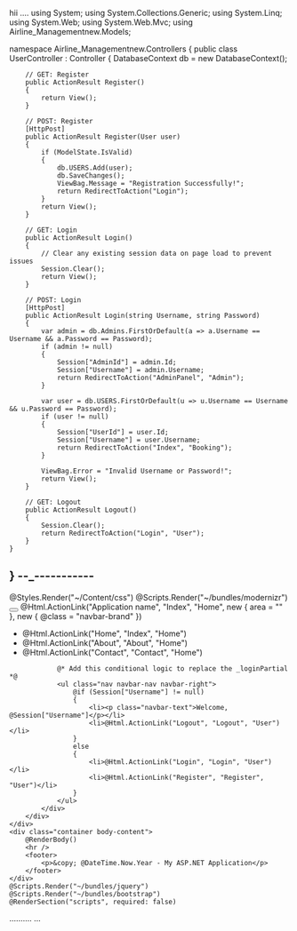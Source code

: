 hii
.... 
using System;
using System.Collections.Generic;
using System.Linq;
using System.Web;
using System.Web.Mvc;
using Airline_Managementnew.Models;

namespace Airline_Managementnew.Controllers
{
    public class UserController : Controller
    {
        DatabaseContext db = new DatabaseContext();

        // GET: Register
        public ActionResult Register()
        {
            return View();
        }

        // POST: Register
        [HttpPost]
        public ActionResult Register(User user)
        {
            if (ModelState.IsValid)
            {
                db.USERS.Add(user);
                db.SaveChanges();
                ViewBag.Message = "Registration Successfully!";
                return RedirectToAction("Login");
            }
            return View();
        }

        // GET: Login
        public ActionResult Login()
        {
            // Clear any existing session data on page load to prevent issues
            Session.Clear();
            return View();
        }

        // POST: Login
        [HttpPost]
        public ActionResult Login(string Username, string Password)
        {
            var admin = db.Admins.FirstOrDefault(a => a.Username == Username && a.Password == Password);
            if (admin != null)
            {
                Session["AdminId"] = admin.Id;
                Session["Username"] = admin.Username;
                return RedirectToAction("AdminPanel", "Admin");
            }

            var user = db.USERS.FirstOrDefault(u => u.Username == Username && u.Password == Password);
            if (user != null)
            {
                Session["UserId"] = user.Id;
                Session["Username"] = user.Username;
                return RedirectToAction("Index", "Booking");
            }

            ViewBag.Error = "Invalid Username or Password!";
            return View();
        }

        // GET: Logout
        public ActionResult Logout()
        {
            Session.Clear();
            return RedirectToAction("Login", "User");
        }
    }
}
--_-----------
-----
<!DOCTYPE html>
<html>
<head>
    <meta charset="utf-8" />
    <meta name="viewport" content="width=device-width, initial-scale=1.0">
    <title>@ViewBag.Title - My ASP.NET Application</title>
    @Styles.Render("~/Content/css")
    @Scripts.Render("~/bundles/modernizr")
</head>
<body>
    <div class="navbar navbar-inverse navbar-fixed-top">
        <div class="container">
            <div class="navbar-header">
                <button type="button" class="navbar-toggle" data-toggle="collapse" data-target=".navbar-collapse">
                    <span class="icon-bar"></span>
                    <span class="icon-bar"></span>
                    <span class="icon-bar"></span>
                </button>
                @Html.ActionLink("Application name", "Index", "Home", new { area = "" }, new { @class = "navbar-brand" })
            </div>
            <div class="navbar-collapse collapse">
                <ul class="nav navbar-nav">
                    <li>@Html.ActionLink("Home", "Index", "Home")</li>
                    <li>@Html.ActionLink("About", "About", "Home")</li>
                    <li>@Html.ActionLink("Contact", "Contact", "Home")</li>
                </ul>

                @* Add this conditional logic to replace the _loginPartial *@
                <ul class="nav navbar-nav navbar-right">
                    @if (Session["Username"] != null)
                    {
                        <li><p class="navbar-text">Welcome, @Session["Username"]</p></li>
                        <li>@Html.ActionLink("Logout", "Logout", "User")</li>
                    }
                    else
                    {
                        <li>@Html.ActionLink("Login", "Login", "User")</li>
                        <li>@Html.ActionLink("Register", "Register", "User")</li>
                    }
                </ul>
            </div>
        </div>
    </div>
    <div class="container body-content">
        @RenderBody()
        <hr />
        <footer>
            <p>&copy; @DateTime.Now.Year - My ASP.NET Application</p>
        </footer>
    </div>
    @Scripts.Render("~/bundles/jquery")
    @Scripts.Render("~/bundles/bootstrap")
    @RenderSection("scripts", required: false)
</body>
</html>
.......... 
... 
